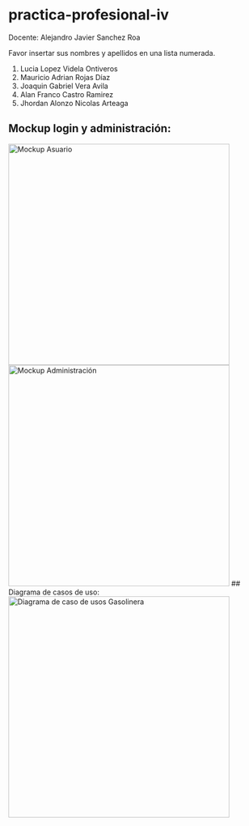 # practica-profesional-iv

Docente: Alejandro Javier Sanchez Roa

Favor insertar sus nombres y apellidos en una lista numerada.

1. Lucia Lopez Videla Ontiveros
2. Mauricio Adrian Rojas Díaz 
3. Joaquin Gabriel Vera Avila
4. Alan Franco Castro Ramirez
5. Jhordan Alonzo Nicolas Arteaga

## Mockup login y administración:

<img width="437" alt="Mockup Asuario" src="https://github.com/user-attachments/assets/65bcfe91-2a42-4e1e-8215-5a13fbdcda64">
<img width="437" alt="Mockup Administración" src="https://github.com/user-attachments/assets/8dbbcb27-4343-40c4-9345-23896e72d27e">
## Diagrama de casos de uso:

<img width="437" alt="Diagrama de caso de usos Gasolinera" src="https://github.com/user-attachments/assets/b6b4ebe6-9666-4dd2-9393-5fbffdd6ebcf">
